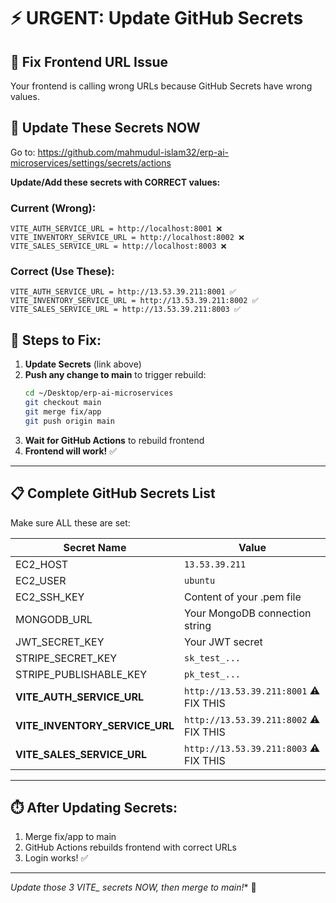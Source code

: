 # ⚡ URGENT: Update GitHub Secrets

## 🔧 Fix Frontend URL Issue

Your frontend is calling wrong URLs because GitHub Secrets have wrong values.

## 📝 Update These Secrets NOW

Go to: https://github.com/mahmudul-islam32/erp-ai-microservices/settings/secrets/actions

**Update/Add these secrets with CORRECT values:**

### **Current (Wrong):**
```
VITE_AUTH_SERVICE_URL = http://localhost:8001 ❌
VITE_INVENTORY_SERVICE_URL = http://localhost:8002 ❌
VITE_SALES_SERVICE_URL = http://localhost:8003 ❌
```

### **Correct (Use These):**
```
VITE_AUTH_SERVICE_URL = http://13.53.39.211:8001 ✅
VITE_INVENTORY_SERVICE_URL = http://13.53.39.211:8002 ✅
VITE_SALES_SERVICE_URL = http://13.53.39.211:8003 ✅
```

## 🚀 Steps to Fix:

1. **Update Secrets** (link above)
2. **Push any change to main** to trigger rebuild:
   ```bash
   cd ~/Desktop/erp-ai-microservices
   git checkout main
   git merge fix/app
   git push origin main
   ```
3. **Wait for GitHub Actions** to rebuild frontend
4. **Frontend will work!** ✅

---

## 📋 Complete GitHub Secrets List

Make sure ALL these are set:

| Secret Name | Value |
|-------------|-------|
| EC2_HOST | `13.53.39.211` |
| EC2_USER | `ubuntu` |
| EC2_SSH_KEY | Content of your .pem file |
| MONGODB_URL | Your MongoDB connection string |
| JWT_SECRET_KEY | Your JWT secret |
| STRIPE_SECRET_KEY | `sk_test_...` |
| STRIPE_PUBLISHABLE_KEY | `pk_test_...` |
| **VITE_AUTH_SERVICE_URL** | `http://13.53.39.211:8001` ⚠️ FIX THIS |
| **VITE_INVENTORY_SERVICE_URL** | `http://13.53.39.211:8002` ⚠️ FIX THIS |
| **VITE_SALES_SERVICE_URL** | `http://13.53.39.211:8003` ⚠️ FIX THIS |

---

## ⏱️ After Updating Secrets:

1. Merge fix/app to main
2. GitHub Actions rebuilds frontend with correct URLs
3. Login works! ✅

---

**Update those 3 VITE_* secrets NOW, then merge to main!** 🚀

